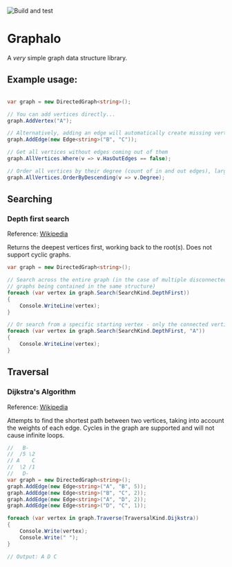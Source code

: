 ![Build and test](https://github.com/mikegoatly/Graphalo/workflows/Build%20and%20test/badge.svg)

# Graphalo
A *very* simple graph data structure library.

## Example usage:

``` csharp

var graph = new DirectedGraph<string>();

// You can add vertices directly...
graph.AddVertex("A");

// Alternatively, adding an edge will automatically create missing vertices
graph.AddEdge(new Edge<string>("B", "C"));

// Get all vertices without edges coming out of them
graph.AllVertices.Where(v => v.HasOutEdges == false);

// Order all vertices by their degree (count of in and out edges), largest first
graph.AllVertices.OrderByDescending(v => v.Degree);

```

## Searching

### Depth first search

Reference: [Wikipedia](https://en.wikipedia.org/wiki/Depth-first_search)

Returns the deepest vertices first, working back to the root(s). Does not support cyclic graphs.

``` csharp
var graph = new DirectedGraph<string>();

// Search across the entire graph (in the case of multiple disconnected 
// graphs being contained in the same structure)
foreach (var vertex in graph.Search(SearchKind.DepthFirst))
{
	Console.WriteLine(vertex);
}

// Or search from a specific starting vertex - only the connected vertices will be returned
foreach (var vertex in graph.Search(SearchKind.DepthFirst, "A"))
{
	Console.WriteLine(vertex);
}
```

## Traversal

### Dijkstra's Algorithm

Reference: [Wikipedia](https://en.wikipedia.org/wiki/Dijkstra%27s_algorithm)

Attempts to find the shortest path between two vertices, taking into account the weights of each edge.
Cycles in the graph are supported and will not cause infinite loops.

``` csharp
//   B-
//  /5 \2
// A    C
//  \2 /1
//   D-
var graph = new DirectedGraph<string>();
graph.AddEdge(new Edge<string>("A", "B", 5));
graph.AddEdge(new Edge<string>("B", "C", 2));
graph.AddEdge(new Edge<string>("A", "D", 2));
graph.AddEdge(new Edge<string>("D", "C", 1));

foreach (var vertex in graph.Traverse(TraversalKind.Dijkstra))
{
	Console.Write(vertex);
	Console.Write(" ");
}

// Output: A D C
```